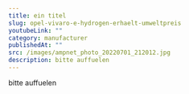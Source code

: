 ```yaml
---
title: ein titel
slug: opel-vivaro-e-hydrogen-erhaelt-umweltpreis
youtubeLink: ""
category: manufacturer
publishedAt: ""
src: /images/ampnet_photo_20220701_212012.jpg
description: bitte auffuelen
---
```

bitte auffuelen
